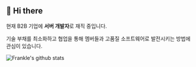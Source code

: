 ## 👋 Hi there

현재 B2B 기업에 **서버 개발자**로 재직 중입니다.

기술 부채를 최소화하고 협업을 통해 멤버들과 고품질 소프트웨어로 발전시키는 방법에 관심이 있습니다.

![Frankle's github stats](https://github-readme-stats.vercel.app/api?username=frankle97&show_icons=true&theme=tokyonight)
